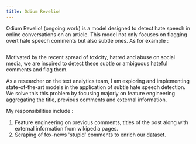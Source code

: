 ```yaml
---
title: Odium Revelio!
---
```


Odium Revelio! (ongoing work) is a model designed to detect hate speech in online conversations on an article. This model not only focuses on flagging overt hate speech comments but also subtle ones. As for example : 

<img src="https://sakshiagarwal.github.io/images/subtle-hate-speeches.PNG" alt="">

Motivated by the recent spread of toxicity, hatred and abuse on social media, we are inspired to detect these subtle or ambiguous hateful comments and flag them.

As a researcher on the text analytics team, I am exploring and implementing state-of-the-art models in the application of subtle hate speech detection. We solve this this problem by focusing majorly on feature engineering aggregating the title, previous comments and external information.

My responsibilities include :

1. 	Feature engineering on previous comments, titles of the post along with external information from wikipedia pages.
2. 	Scraping of fox-news 'stupid' comments to enrich our dataset.

<!--
> Sit amet, consectetur adipisicing elit, sed do eiusmod tempor incididunt ut labore et dolore magna aliqua. Abore et dolore magna aliqua. Ut enim ad minim veniam, quis.
>
> – Akei Yue
1. List with code

    ```
    not highlighted
    multi line
    ``` 2. List with code
    ```javascript
    var dom = document.getElementById('boom')
    console.log(dom);
    ```

---
-->
